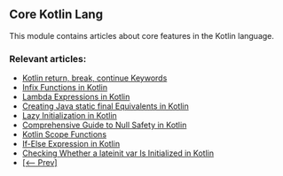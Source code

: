 ## Core Kotlin Lang

This module contains articles about core features in the Kotlin language.

### Relevant articles:
- [Kotlin return, break, continue Keywords](https://www.baeldung.com/kotlin/kotlin-return-break-continue)
- [Infix Functions in Kotlin](https://www.baeldung.com/kotlin/kotlin-infix-functions)
- [Lambda Expressions in Kotlin](https://www.baeldung.com/kotlin/kotlin-lambda-expressions)
- [Creating Java static final Equivalents in Kotlin](https://www.baeldung.com/kotlin/kotlin-java-static-final)
- [Lazy Initialization in Kotlin](https://www.baeldung.com/kotlin/lazy-initialization)
- [Comprehensive Guide to Null Safety in Kotlin](https://www.baeldung.com/kotlin/null-safety)
- [Kotlin Scope Functions](https://www.baeldung.com/kotlin/kotlin-scope-functions)
- [If-Else Expression in Kotlin](https://www.baeldung.com/kotlin/if-else-expression)
- [Checking Whether a lateinit var Is Initialized in Kotlin](https://www.baeldung.com/kotlin/checking-lateinit)
- [[<-- Prev]](/core-kotlin-modules/core-kotlin-lang)
